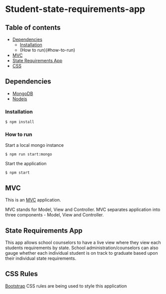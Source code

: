 # Student-state-requirements-app

## Table of contents

- [Dependencies](#dependecies)
  - [Installation](#installation)
  - (How to run)(#how-to-run)
- [MVC](#mvc)
- [State Requirements App](#state-requirements-app)
- [CSS](#css-rules)

## Dependencies

- [MongoDB](https://www.mongodb.com/)
- [Nodejs](https://nodejs.org/)

### Installation

```
$ npm install
```

### How to run

Start a local mongo instance

```
$ npm run start:mongo
```

Start the application

```
$ npm start
```

## MVC

This is an [MVC](https://www.tutorialsteacher.com/mvc/mvc-architecture) application.

MVC stands for Model, View and Controller. MVC separates application into three components - Model, View and Controller.

## State Requirements App

This app allows school counselors to have a live view where they view each students requirements by state. School
administration/counselors can also gauge whether each individual student is on track to graduate based upon
their individual state requirements.

## CSS Rules

[Bootstrap](https://getbootstrap.com/docs/4.3) CSS rules are being used to style this application
